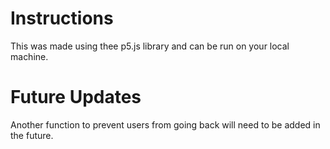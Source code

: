 # Instructions

This was made using thee p5.js library and can be run on your local machine.

# Future Updates

Another function to prevent users from going back will need to be added in the future. 
